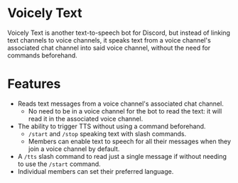 # Voicely Text
Voicely Text is another text-to-speech bot for Discord, but instead of linking text channels to voice channels, it speaks text from a voice channel's associated chat channel into said voice channel, without the need for commands beforehand.

# Features
- Reads text messages from a voice channel's associated chat channel.
    - No need to be in a voice channel for the bot to read the text: it will read it in the associated voice channel.
- The ability to trigger TTS without using a command beforehand.
    - `/start` and `/stop` speaking text with slash commands.
    - Members can enable text to speech for all their messages when they join a voice channel by default.
- A `/tts` slash command to read just a single message if without needing to use the `/start` command.
- Individual members can set their preferred language.